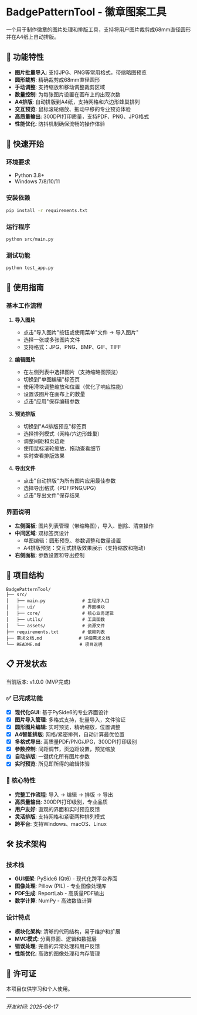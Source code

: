 # BadgePatternTool - 徽章图案工具

一个用于制作徽章的图片处理和排版工具，支持将用户图片裁剪成68mm直径圆形并在A4纸上自动排版。

## 🎯 功能特性

- **图片批量导入**: 支持JPG、PNG等常用格式，带缩略图预览
- **圆形裁剪**: 精确裁剪成68mm直径圆形
- **手动调整**: 支持缩放和移动调整裁剪区域
- **数量控制**: 为每张图片设置在画布上的出现次数
- **A4排版**: 自动排版到A4纸，支持网格和六边形蜂巢排列
- **交互预览**: 鼠标滚轮缩放、拖动平移的专业预览体验
- **高质量输出**: 300DPI打印质量，支持PDF、PNG、JPG格式
- **性能优化**: 防抖机制确保流畅的操作体验

## 🚀 快速开始

### 环境要求
- Python 3.8+
- Windows 7/8/10/11

### 安装依赖
```bash
pip install -r requirements.txt
```

### 运行程序
```bash
python src/main.py
```

### 测试功能
```bash
python test_app.py
```

## 📖 使用指南

### 基本工作流程

1. **导入图片**
   - 点击"导入图片"按钮或使用菜单"文件 → 导入图片"
   - 选择一张或多张图片文件
   - 支持格式：JPG、PNG、BMP、GIF、TIFF

2. **编辑图片**
   - 在左侧列表中选择图片（支持缩略图预览）
   - 切换到"单图编辑"标签页
   - 使用滑块调整缩放和位置（优化了响应性能）
   - 设置该图片在画布上的数量
   - 点击"应用"保存编辑参数

3. **预览排版**
   - 切换到"A4排版预览"标签页
   - 选择排列模式（网格/六边形蜂巢）
   - 调整间距和页边距
   - 使用鼠标滚轮缩放、拖动查看细节
   - 实时查看排版效果

4. **导出文件**
   - 点击"自动排版"为所有图片应用最佳参数
   - 选择导出格式（PDF/PNG/JPG）
   - 点击"导出文件"保存结果

### 界面说明

- **左侧面板**: 图片列表管理（带缩略图），导入、删除、清空操作
- **中间区域**: 双标签页设计
  - 单图编辑：圆形预览、参数调整和数量设置
  - A4排版预览：交互式排版效果展示（支持缩放和拖动）
- **右侧面板**: 参数设置和导出控制

## 📁 项目结构

```
BadgePatternTool/
├── src/
│   ├── main.py              # 主程序入口
│   ├── ui/                  # 界面模块
│   ├── core/                # 核心业务逻辑
│   ├── utils/               # 工具函数
│   └── assets/              # 资源文件
├── requirements.txt         # 依赖列表
├── 需求文档.md              # 详细需求文档
└── README.md               # 项目说明
```

## 📋 开发状态

当前版本: v1.0.0 (MVP完成)

### ✅ 已完成功能
- [x] **现代化GUI**: 基于PySide6的专业界面设计
- [x] **图片导入管理**: 多格式支持，批量导入，文件验证
- [x] **圆形图片编辑**: 实时预览，精确缩放，位置调整
- [x] **A4智能排版**: 网格/紧密排列，自动计算最优位置
- [x] **多格式导出**: 高质量PDF/PNG/JPG，300DPI打印级别
- [x] **参数控制**: 间距调节，页边距设置，预览缩放
- [x] **自动排版**: 一键优化所有图片参数
- [x] **实时预览**: 所见即所得的编辑体验

### 🎯 核心特性
- **完整工作流程**: 导入 → 编辑 → 排版 → 导出
- **高质量输出**: 300DPI打印级别，专业品质
- **用户友好**: 直观的界面和实时预览反馈
- **灵活排版**: 支持网格和紧密两种排列模式
- **跨平台**: 支持Windows、macOS、Linux

## 🛠️ 技术架构

### 技术栈
- **GUI框架**: PySide6 (Qt6) - 现代化跨平台界面
- **图像处理**: Pillow (PIL) - 专业图像处理库
- **PDF生成**: ReportLab - 高质量PDF输出
- **数学计算**: NumPy - 高效数值计算

### 设计特点
- **模块化架构**: 清晰的代码结构，易于维护和扩展
- **MVC模式**: 分离界面、逻辑和数据层
- **错误处理**: 完善的异常处理和用户反馈
- **性能优化**: 高效的图像处理和内存管理

## 📄 许可证

本项目仅供学习和个人使用。

---

*开发时间: 2025-06-17*
